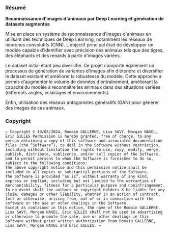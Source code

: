 ### Résumé
**Reconnaissance d'images d'animaux par Deep Learning et génération de datasets augmentés**

Mise en place un système de reconnaissance d'images d'animaux en utilisant des techniques de Deep Learning, notamment les réseaux de neurones convolutifs (CNN). 
L'objectif principal était de développer un modèle capable d'identifier avec précision des animaux tels que des tigres, des éléphants et des renards à partir d'images variées.

Le dataset initial étant peu diversifié. Ce projet comporte également un processus de génération de variantes d'images afin d'étendre et diversifier le dataset existant et améliorer la robustesse du modèle. 
Cette approche a permis d'augmenter le volume de données d'entraînement, améliorant la capacité du modèle à reconnaître les animaux dans des situations variées (différents angles, éclairages et environnements).

Enfin, utilisation des réseaux antagonistes génératifs (GAN) pour générer des images de ces animaux. 

### Copyright
```
« Copyright © 19/05/2024, Romain GALLERNE, Lisa SAVY, Morgan NAVEL, Éric GILLES Permission is hereby granted, free of charge, to any person obtaining a copy of this software and associated documentation files (the “Software”), to deal in the Software without restriction, including without limitation the rights to use, copy, modify, merge, publish, distribute, sublicense, and/or sell copies of the Software, and to permit persons to whom the Software is furnished to do so, subject to the following conditions:
The above copyright notice and this permission notice shall be included in all copies or substantial portions of the Software.
The Software is provided “as is”, without warranty of any kind, express or implied, including but not limited to the warranties of merchantability, fitness for a particular purpose and noninfringement. In no event shall the authors or copyright holders X be liable for any claim, damages or other liability, whether in an action of contract, tort or otherwise, arising from, out of or in connection with the software or the use or other dealings in the Software.
Except as contained in this notice, the name of the Romain GALLERNE, Lisa SAVY, Morgan NAVEL, Éric GILLES shall not be used in advertising or otherwise to promote the sale, use or other dealings in this Software without prior written authorization from Romain GALLERNE, Lisa SAVY, Morgan NAVEL and Éric GILLES. »
```
